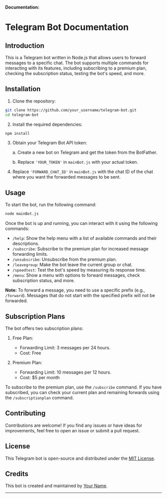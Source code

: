 **Documentation:**

# Telegram Bot Documentation

## Introduction

This is a Telegram bot written in Node.js that allows users to forward messages to a specific chat. The bot supports multiple commands for interacting with its features, including subscribing to a premium plan, checking the subscription status, testing the bot's speed, and more.

## Installation

1. Clone the repository:

```bash
git clone https://github.com/your_username/telegram-bot.git
cd telegram-bot
```

2. Install the required dependencies:

```bash
npm install
```

3. Obtain your Telegram Bot API token:

   a. Create a new bot on Telegram and get the token from the BotFather.

   b. Replace `'YOUR_TOKEN'` in `mainBot.js` with your actual token.

4. Replace `'FORWARD_CHAT_ID'` in `mainBot.js` with the chat ID of the chat where you want the forwarded messages to be sent.

## Usage

To start the bot, run the following command:

```bash
node mainBot.js
```

Once the bot is up and running, you can interact with it using the following commands:

- `/help`: Show the help menu with a list of available commands and their descriptions.
- `/subscribe`: Subscribe to the premium plan for increased message forwarding limits.
- `/unsubscribe`: Unsubscribe from the premium plan.
- `/leavegroup`: Make the bot leave the current group or chat.
- `/speedtest`: Test the bot's speed by measuring its response time.
- `/menu`: Show a menu with options to forward messages, check subscription status, and more.

**Note:** To forward a message, you need to use a specific prefix (e.g., `/forward`). Messages that do not start with the specified prefix will not be forwarded.

## Subscription Plans

The bot offers two subscription plans:

1. Free Plan:
   - Forwarding Limit: 3 messages per 24 hours.
   - Cost: Free

2. Premium Plan:
   - Forwarding Limit: 10 messages per 12 hours.
   - Cost: $5 per month

To subscribe to the premium plan, use the `/subscribe` command. If you have subscribed, you can check your current plan and remaining forwards using the `/subscriptionplan` command.

## Contributing

Contributions are welcome! If you find any issues or have ideas for improvements, feel free to open an issue or submit a pull request.

## License

This Telegram bot is open-source and distributed under the [MIT License](https://opensource.org/licenses/MIT).

## Credits

This bot is created and maintained by [Your Name](https://github.com/your_username).

---
